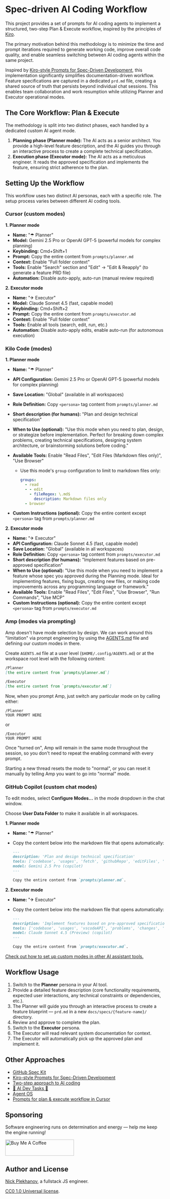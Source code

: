 # Spec-driven AI Coding Workflow

This project provides a set of prompts for AI coding agents to implement a structured, two-step Plan & Execute workflow, inspired by the principles of [Kiro](https://kiro.dev/docs/specs/concepts/).

The primary motivation behind this methodology is to minimize the time and prompt iterations required to generate working code, improve overall code quality, and enable seamless switching between AI coding agents within the same project.

Inspired by [Kiro-style Prompts for Spec-Driven Development](https://github.com/andreskull/spec-driven-ai-coding), this implementation significantly simplifies documentation-driven workflow. Feature specifications are captured in a dedicated `prd.md` file, creating a shared source of truth that persists beyond individual chat sessions. This enables team collaboration and work resumption while utilizing Planner and Executor operational modes.

## The Core Workflow: Plan & Execute

The methodology is split into two distinct phases, each handled by a dedicated custom AI agent mode.

1. **Planning phase (Planner mode):** The AI acts as a senior architect. You provide a high-level feature description, and the AI guides you through an interactive process to create a complete technical specification.
1. **Execution phase (Executor mode):** The AI acts as a meticulous engineer. It reads the approved specification and implements the feature, ensuring strict adherence to the plan.

## Setting Up the Workflow

This workflow uses two distinct AI personas, each with a specific role. The setup process varies between different AI coding tools.

### Cursor (custom modes)

**1. Planner mode**

- **Name:** "☂ Planner"
- **Model:** Gemini 2.5 Pro or OpenAI GPT-5 (powerful models for complex planning)
- **Keybinding:** Cmd+Shift+1
- **Prompt:** Copy the entire content from `prompts/planner.md`
- **Context:** Enable "Full folder context"
- **Tools:** Enable "Search" section and "Edit" → "Edit & Reapply" (to generate a feature PRD file)
- **Automation:** Disable auto-apply, auto-run (manual review required)

**2. Executor mode**

- **Name:** "✈ Executor"
- **Model:** Claude Sonnet 4.5 (fast, capable model)
- **Keybinding:** Cmd+Shift+2
- **Prompt:** Copy the entire content from `prompts/executor.md`
- **Context:** Enable "Full folder context"
- **Tools:** Enable all tools (search, edit, run, etc.)
- **Automation:** Disable auto-apply edits, enable auto-run (for autonomous execution)

### Kilo Code (modes)

**1. Planner mode**

- **Name:** "☂ Planner"
- **API Configuration:** Gemini 2.5 Pro or OpenAI GPT-5 (powerful models for complex planning)
- **Save Location:** "Global" (available in all workspaces)
- **Role Definition:** Copy `<persona>` tag content from `prompts/planner.md`
- **Short description (for humans):** "Plan and design technical specification"
- **When to Use (optional):** "Use this mode when you need to plan, design, or strategize before implementation. Perfect for breaking down complex problems, creating technical specifications, designing system architecture, or brainstorming solutions before coding."
- **Available Tools:** Enable "Read Files", "Edit Files (Markdown files only)", "Use Browser"
  - Use this mode's `group` configuration to limit to markdown files only:

    ```yaml
    groups:
      - read
      - - edit
        - fileRegex: \.md$
          description: Markdown files only
      - browser
    ```

- **Custom Instructions (optional):** Copy the entire content except `<persona>` tag from `prompts/planner.md`

**2. Executor mode**

- **Name:** "✈ Executor"
- **API Configuration:** Claude Sonnet 4.5 (fast, capable model)
- **Save Location:** "Global" (available in all workspaces)
- **Role Definition:** Copy `<persona>` tag content from `prompts/executor.md`
- **Short description (for humans):** "Implement features based on pre-approved specification"
- **When to Use (optional):** "Use this mode when you need to implement a feature whose spec you approved during the Planning mode. Ideal for implementing features, fixing bugs, creating new files, or making code improvements across any programming language or framework."
- **Available Tools:** Enable "Read Files", "Edit Files", "Use Browser", "Run Commands", "Use MCP"
- **Custom Instructions (optional):** Copy the entire content except `<persona>` tag from `prompts/executor.md`

### Amp (modes via prompting)

Amp doesn't have mode selection by design. We can work around this "limitation" via prompt engineering by using the [AGENTS.md](https://ampcode.com/manual#AGENTS.md) file and defining our custom modes in there.

Create `AGENTS.md` file at a user level (`$HOME/.config/AGENTS.md`) or at the workspace root level with the following content:

```md
/Planner
[the entire content from `prompts/planner.md`]

/Executor
[the entire content from `prompts/executor.md`]
```

Now, when you prompt Amp, just switch any particular mode on by calling either:

```
/Planner
YOUR PROMPT HERE
```

or

```
/Executor
YOUR PROMPT HERE
```

Once "turned on", Amp will remain in the same mode throughout the session, so you don't need to repeat the enabling command with every prompt.

Starting a new thread resets the mode to "normal", or you can reset it manually by telling Amp you want to go into "normal" mode.

### GitHub Copilot (custom chat modes)

To edit modes, select **Configure Modes...** in the mode dropdown in the chat window.

Choose **User Data Folder** to make it available in all workspaces.

**1. Planner mode**

- **Name:** "☂ Planner"
- Copy the content below into the markdown file that opens automatically:

  ```md
  ---
  description: 'Plan and design technical specification'
  tools: ['codebase', 'usages', 'fetch', 'githubRepo', 'editFiles', 'search']
  model: Gemini 2.5 Pro (copilot)
  ---

  Copy the entire content from `prompts/planner.md`.
  ```

**2. Executor mode**

- **Name:** "✈ Executor"
- Copy the content below into the markdown file that opens automatically:

  ```md
  ---
  description: 'Implement features based on pre-approved specification'
  tools: ['codebase', 'usages', 'vscodeAPI', 'problems', 'changes', 'testFailure', 'terminalSelection', 'terminalLastCommand', 'openSimpleBrowser', 'fetch', 'findTestFiles', 'searchResults', 'githubRepo', 'extensions', 'editFiles', 'runNotebooks', 'search', 'new', 'runCommands', 'runTasks']
  model: Claude Sonnet 4.5 (Preview) (copilot)
  ---

  Copy the entire content from `prompts/executor.md`.
  ```

[Check out how to set up custom modes in other AI assistant tools.](https://github.com/andreskull/spec-driven-ai-coding#setting-up-the-workflow-in-different-ai-tools)

## Workflow Usage

1. Switch to the **Planner** persona in your AI tool.
2. Provide a detailed feature description (core functionality requirements, expected user interactions, any technical constraints or dependencies, etc.).
3. The Planner will guide you through an interactive process to create a feature blueprint — `prd.md` in a new `docs/specs/{feature-name}/` directory.
4. Review and approve to complete the plan.
5. Switch to the **Executor** persona.
6. The Executor will read relevant system documentation for context.
7. The Executor will automatically pick up the approved plan and implement it.

## Other Approaches

- [GitHub Spec Kit](https://github.com/github/spec-kit)
- [Kiro-style Prompts for Spec-Driven Development](https://github.com/andreskull/spec-driven-ai-coding)
- [Two-step approach to AI coding](https://github.com/sapegin/two-step-ai-coding-modes)
- [🚀 AI Dev Tasks 🤖](https://github.com/snarktank/ai-dev-tasks)
- [Agent OS](https://github.com/buildermethods/agent-os)
- [Prompts for plan & execute workflow in Cursor](https://github.com/carlrannaberg/ai-coding)

## Sponsoring

Software engineering runs on determination and energy — help me keep the engine running!

<a href="https://buymeacoffee.com/plekhanov" target="_blank"><img src="https://cdn.buymeacoffee.com/buttons/lato-yellow.png" alt="Buy Me A Coffee" height="51" width="217"></a>

## Author and License

[Nick Plekhanov](https://plekhanov.me/), a fullstack JS engineer.

[CC0 1.0 Universal license](LICENSE).
